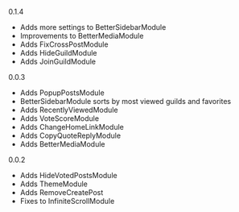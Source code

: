 0.1.4
- Adds more settings to BetterSidebarModule
- Improvements to BetterMediaModule
- Adds FixCrossPostModule
- Adds HideGuildModule
- Adds JoinGuildModule

0.0.3
- Adds PopupPostsModule
- BetterSidebarModule sorts by most viewed guilds and favorites
- Adds RecentlyViewedModule
- Adds VoteScoreModule
- Adds ChangeHomeLinkModule
- Adds CopyQuoteReplyModule
- Adds BetterMediaModule

0.0.2
- Adds HideVotedPostsModule
- Adds ThemeModule
- Adds RemoveCreatePost
- Fixes to InfiniteScrollModule
